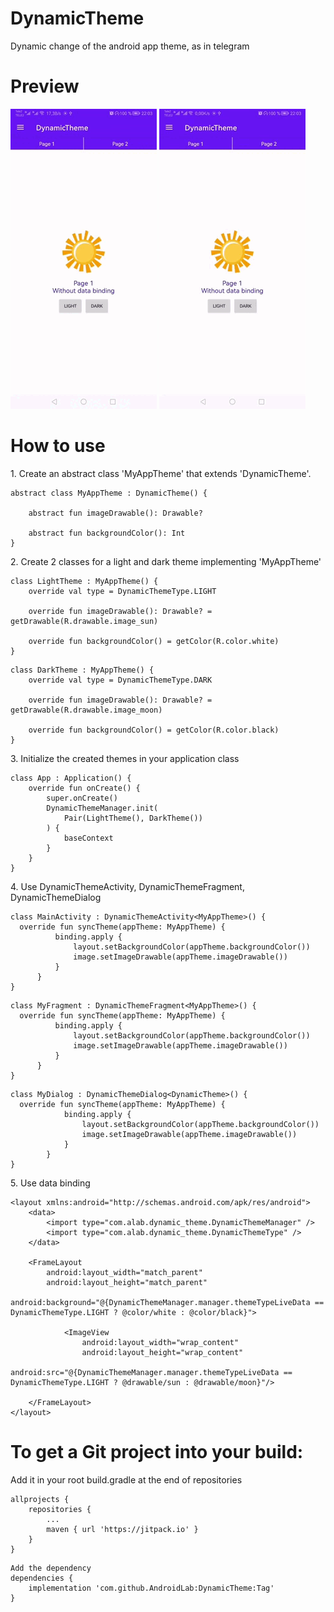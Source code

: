 # DynamicTheme
Dynamic change of the android app theme, as in telegram

# Preview
![easy_drag](./app/assets/gif/1.gif)
![easy_drag](./app/assets/gif/2.gif)
# How to use
1\. Create an abstract class 'MyAppTheme' that extends 'DynamicTheme'.
```
abstract class MyAppTheme : DynamicTheme() {

    abstract fun imageDrawable(): Drawable?

    abstract fun backgroundColor(): Int
}
```

2\. Create 2 classes for a light and dark theme implementing 'MyAppTheme'
```
class LightTheme : MyAppTheme() {
    override val type = DynamicThemeType.LIGHT

    override fun imageDrawable(): Drawable? = getDrawable(R.drawable.image_sun)

    override fun backgroundColor() = getColor(R.color.white)
}
```
```
class DarkTheme : MyAppTheme() {
    override val type = DynamicThemeType.DARK

    override fun imageDrawable(): Drawable? = getDrawable(R.drawable.image_moon)

    override fun backgroundColor() = getColor(R.color.black)
}
```

3\. Initialize the created themes in your application class
```
class App : Application() {
    override fun onCreate() {
        super.onCreate()
        DynamicThemeManager.init(
            Pair(LightTheme(), DarkTheme())
        ) {
            baseContext
        }
    }
}
```

4\. Use DynamicThemeActivity, DynamicThemeFragment, DynamicThemeDialog
```
class MainActivity : DynamicThemeActivity<MyAppTheme>() {
  override fun syncTheme(appTheme: MyAppTheme) {
          binding.apply {
              layout.setBackgroundColor(appTheme.backgroundColor())
              image.setImageDrawable(appTheme.imageDrawable())
          }
      }
}
```
```
class MyFragment : DynamicThemeFragment<MyAppTheme>() {
  override fun syncTheme(appTheme: MyAppTheme) {
          binding.apply {
              layout.setBackgroundColor(appTheme.backgroundColor())
              image.setImageDrawable(appTheme.imageDrawable())
          }
      }
}
```
```
class MyDialog : DynamicThemeDialog<DynamicTheme>() {
  override fun syncTheme(appTheme: MyAppTheme) {
            binding.apply {
                layout.setBackgroundColor(appTheme.backgroundColor())
                image.setImageDrawable(appTheme.imageDrawable())
            }
        }
}
```

5\. Use data binding
```
<layout xmlns:android="http://schemas.android.com/apk/res/android">
    <data>
        <import type="com.alab.dynamic_theme.DynamicThemeManager" />
        <import type="com.alab.dynamic_theme.DynamicThemeType" />
    </data>

    <FrameLayout
        android:layout_width="match_parent"
        android:layout_height="match_parent"
        android:background="@{DynamicThemeManager.manager.themeTypeLiveData == DynamicThemeType.LIGHT ? @color/white : @color/black}">

            <ImageView
                android:layout_width="wrap_content"
                android:layout_height="wrap_content"
                android:src="@{DynamicThemeManager.manager.themeTypeLiveData == DynamicThemeType.LIGHT ? @drawable/sun : @drawable/moon}"/>
        
    </FrameLayout>
</layout>
```


# To get a Git project into your build:
Add it in your root build.gradle at the end of repositories
```
allprojects {
	repositories {
		...
		maven { url 'https://jitpack.io' }
	}
}
```
```
Add the dependency
dependencies {
	implementation 'com.github.AndroidLab:DynamicTheme:Tag'
}
```
